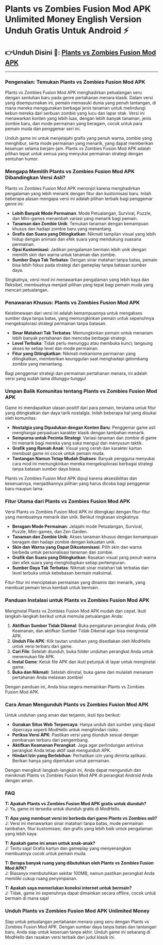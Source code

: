 # Plants vs Zombies Fusion Mod APK Unlimited Money English Version Unduh Gratis Untuk Android ⚡️

## 👉Unduh Disini 🌻: [Plants vs Zombies Fusion Mod APK](https://modhello.com/pvz-fusion/)
---

### **Pengenalan: Temukan Plants vs Zombies Fusion Mod APK**

Plants vs Zombies Fusion Mod APK menghadirkan petualangan seru dengan sentuhan baru pada genre pertahanan menara klasik. Dalam versi yang disempurnakan ini, pemain memasuki dunia yang penuh tantangan, di mana mereka menggunakan berbagai jenis tanaman untuk melindungi kebun mereka dari serbuan zombie yang lucu dan lapar otak. Versi ini menawarkan konten yang lebih luas, dengan lebih banyak tanaman, jenis zombie baru, dan mode permainan yang beragam, cocok untuk para pemain muda dan penggemar seri ini.

Unduh game ini untuk menjelajahi grafis yang penuh warna, zombie yang menghibur, serta mode permainan yang menarik, yang dapat memberikan keseruan selama berjam-jam. Plants vs Zombies Fusion Mod APK adalah pilihan tepat untuk semua yang menyukai permainan strategi dengan sentuhan humor.

### **Mengapa Memilih Plants vs Zombies Fusion Mod APK Dibandingkan Versi Asli?**

Plants vs Zombies Fusion Mod APK menonjol karena menghadirkan pengalaman yang lebih menarik dengan fitur dan kustomisasi baru. Inilah beberapa alasan mengapa versi ini adalah pilihan terbaik bagi penggemar genre ini:

- **Lebih Banyak Mode Permainan**: Mode Petualangan, Survival, Puzzle, dan Mini-games menambah variasi yang menarik bagi pemain.
- **Tanaman dan Zombie Unik**: Temukan tanaman dengan kemampuan khusus dan hadapi zombie baru yang menantang.
- **Grafis dan Suara yang Ditingkatkan**: Nikmati tampilan visual yang lebih hidup dengan animasi dan efek suara yang mendukung suasana permainan.
- **Opsi Kustomisasi**: Jadikan pengalaman bermain lebih unik dengan memilih skin dan warna untuk tanaman dan zombie.
- **Sumber Daya Tak Terbatas**: Dengan sinar matahari tanpa batas, pemain bisa lebih fokus pada strategi dan gameplay tanpa batasan sumber daya.

Singkatnya, versi mod ini menawarkan pengalaman yang lebih kaya dan fleksibel, membuatnya menjadi pilihan yang tepat bagi pemain muda yang mencari petualangan.

### **Penawaran Khusus: Plants vs Zombies Fusion Mod APK**

Keistimewaan dari versi ini adalah kemampuannya untuk mengakses sumber daya tanpa batas, yang memungkinkan pemain untuk sepenuhnya mengeksplorasi strategi permainan tanpa batasan.

- **Sinar Matahari Tak Terbatas**: Memungkinkan pemain untuk menanam lebih banyak pertahanan dan mencoba berbagai strategi.
- **Level Terbuka**: Tidak perlu menunggu atau membuka kunci; langsung akses ke setiap level dan mode permainan.
- **Fitur yang Ditingkatkan**: Nikmati mekanisme permainan yang ditingkatkan, memberikan keunggulan saat menghadapi gelombang zombie yang menantang.

Bagi penggemar strategi dan permainan pertahanan menara, ini adalah versi yang sudah lama ditunggu-tunggu!

### **Umpan Balik Komunitas tentang Plants vs Zombies Fusion Mod APK**

Game ini mendapatkan ulasan positif dari para pemain, terutama untuk fitur yang ditingkatkan dan daya tarik nostalgia. Inilah beberapa hal yang disukai oleh komunitas:

- **Nostalgia yang Dipadukan dengan Konten Baru**: Penggemar game asli menghargai perpaduan karakter klasik dengan tambahan menarik.
- **Sempurna untuk Pecinta Strategi**: Variasi tanaman dan zombie di game ini menarik bagi mereka yang suka menguji dan menyusun taktik.
- **Grafik yang Ramah Anak**: Visual yang cerah dan karakter kartun membuat game ini cocok untuk pemain muda.
- **Tantangan Namun Tetap Mudah Diakses**: Banyak pengguna menyukai cara mod ini memungkinkan mereka mengeksplorasi berbagai strategi tanpa batasan sumber daya biasa.

Plants vs Zombies Fusion Mod APK dipuji karena aksesibilitas dan keseruannya, menjadikannya pilihan yang harus dicoba bagi penggemar baru maupun lama.

### **Fitur Utama dari Plants vs Zombies Fusion Mod APK**

Versi Plants vs Zombies Fusion Mod APK ini dilengkapi dengan fitur-fitur yang membuatnya menarik dan unik. Berikut ringkasan singkatnya:

- **Beragam Mode Permainan**: Jelajahi mode Petualangan, Survival, Puzzle, Mini-games, dan Zen Garden.
- **Tanaman dan Zombie Unik**: Akses tanaman khusus dengan kemampuan beragam dan hadapi zombie dengan kekuatan unik.
- **Skin dan Warna yang Dapat Dikustomisasi**: Pilih skin dan warna berbeda untuk personalisasi tanaman dan zombie.
- **Grafik dan Suara yang Ditingkatkan**: Rasakan visual yang penuh warna dan efek suara yang menghidupkan setiap pertempuran.
- **Sumber Daya Tak Terbatas**: Nikmati sinar matahari tak terbatas dan level terbuka untuk kebebasan bermain maksimal.

Fitur-fitur ini menciptakan permainan yang dinamis dan menarik, yang membuat pemain terus kembali untuk bermain.

### **Panduan Instalasi untuk Plants vs Zombies Fusion Mod APK**

Menginstal Plants vs Zombies Fusion Mod APK mudah dan cepat. Ikuti langkah-langkah berikut untuk memulai petualangan Anda:

1. **Aktifkan Sumber Tidak Dikenal**: Buka pengaturan perangkat Anda, pilih Keamanan, dan aktifkan Sumber Tidak Dikenal agar bisa menginstal APK.
2. **Unduh File APK**: Klik tautan unduhan yang disediakan oleh ModHello untuk versi terbaru dari game.
3. **Cari File**: Setelah diunduh, buka folder unduhan perangkat Anda untuk menemukan file APK.
4. **Instal Game**: Ketuk file APK dan ikuti petunjuk di layar untuk menginstal game.
5. **Buka dan Nikmati**: Setelah diinstal, buka game dan mulailah menanam pertahanan Anda melawan zombie!

Dengan panduan ini, Anda bisa segera memainkan Plants vs Zombies Fusion Mod APK.

### **Cara Aman Mengunduh Plants vs Zombies Fusion Mod APK**

Untuk unduhan yang aman dan terjamin, ikuti tips berikut:

- **Gunakan Situs Web Terpercaya**: Hanya unduh dari sumber yang dapat dipercaya seperti ModHello untuk menghindari risiko.
- **Periksa Versi APK**: Pastikan versi yang diunduh sesuai dengan pembaruan terbaru dari pengembang.
- **Aktifkan Keamanan Perangkat**: Jaga agar perlindungan antivirus perangkat Anda tetap aktif saat mengunduh APK.
- **Hindari Izin yang Berlebihan**: Perhatikan izin yang diminta aplikasi. Berikan hanya yang diperlukan untuk permainan.

Dengan mengikuti langkah-langkah ini, Anda dapat mengunduh dan menikmati Plants vs Zombies Fusion Mod APK di perangkat Android Anda dengan aman.

### **FAQ**

**T: Apakah Plants vs Zombies Fusion Mod APK gratis untuk diunduh?**  
J: Ya, game ini tersedia untuk diunduh gratis di ModHello.

**T: Apa yang membuat versi ini berbeda dari game Plants vs Zombies asli?**  
J: Versi ini menawarkan sinar matahari tanpa batas, mode permainan tambahan, fitur kustomisasi, dan grafis yang lebih baik untuk pengalaman yang lebih kaya.

**T: Apakah game ini aman untuk anak-anak?**  
J: Tentu saja! Grafis kartun dan gameplay yang menyenangkan membuatnya cocok untuk pemain muda.

**T: Berapa banyak ruang yang dibutuhkan oleh Plants vs Zombies Fusion Mod APK?**  
J: Biasanya membutuhkan sekitar 100MB, namun pastikan perangkat Anda memiliki cukup ruang penyimpanan.

**T: Apakah saya memerlukan koneksi internet untuk bermain?**  
J: Tidak, game ini sepenuhnya dapat dimainkan secara offline, cocok untuk bermain di mana saja!

### **Unduh Plants vs Zombies Fusion Mod APK Unlimited Money**

Siap untuk petualangan pertahanan menara yang seru dengan Plants vs Zombies Fusion Mod APK. Dengan sumber daya tanpa batas dan tantangan baru, Anda siap untuk keseruan tanpa akhir. Unduh game ini sekarang di ModHello dan rasakan versi terbaik dari judul klasik ini.
